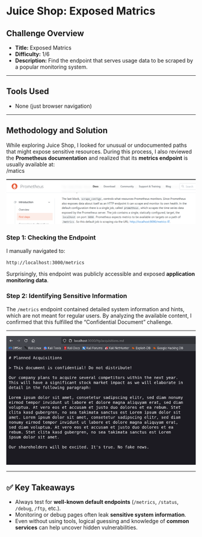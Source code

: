 #  Juice Shop: Exposed Matrics

## Challenge Overview  
- **Title:** Exposed Matrics  
- **Difficulty:** 1/6  
- **Description:** Find the endpoint that serves usage data to be scraped by a popular monitoring system.

---

##  Tools Used  
- None (just browser navigation)  

---

##  Methodology and Solution  

While exploring Juice Shop, I looked for unusual or undocumented paths that might expose sensitive resources. During this process, I also reviewed the **Prometheus documentation** and realized that its **metrics endpoint** is usually available at:  
/matics  

![Challenge Screenshot](../.Images/prom.png)

### Step 1: Checking the Endpoint  
I manually navigated to:  
```html
http://localhost:3000/metrics
```


Surprisingly, this endpoint was publicly accessible and exposed **application monitoring data**.  

### Step 2: Identifying Sensitive Information  
The `/metrics` endpoint contained detailed system information and hints, which are not meant for regular users. By analyzing the available content, I confirmed that this fulfilled the “Confidential Document” challenge.  

---

![Challenge Screenshot](../.Images/matics.png)  

---

## ✅ Key Takeaways  
- Always test for **well-known default endpoints** (`/metrics`, `/status`, `/debug`, `/ftp`, etc.).  
- Monitoring or debug pages often leak **sensitive system information**.  
- Even without using tools, logical guessing and knowledge of **common services** can help uncover hidden vulnerabilities.  

